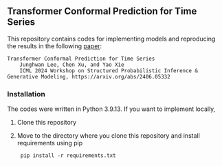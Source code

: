 ## Transformer Conformal Prediction for Time Series

This repository contains codes for implementing models and reproducing the results in the following [paper](https://arxiv.org/abs/2406.05332):

    Transformer Conformal Prediction for Time Series
        Junghwan Lee, Chen Xu, and Yao Xie
        ICML 2024 Workshop on Structured Probabilistic Inference & Generative Modeling, https://arxiv.org/abs/2406.05332

### Installation
The codes were written in Python 3.9.13. If you want to implement locally,

1. Clone this repository
2. Move to the directory where you clone this repository and install requirements using pip

        pip install -r requirements.txt